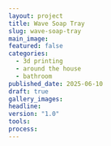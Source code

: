 ```yaml
---
layout: project
title: Wave Soap Tray
slug: wave-soap-tray
main_image: 
featured: false
categories:
  - 3d printing
  - around the house
  - bathroom
published_date: 2025-06-10
draft: true
gallery_images: 
headline: 
version: "1.0"
tools:
process:
---
```

